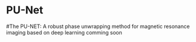 # PU-Net
#The PU-NET: A robust phase unwrapping method for magnetic resonance imaging based on deep learning 
comming soon

